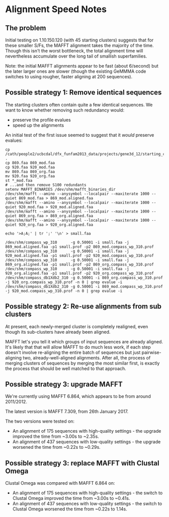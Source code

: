 Alignment Speed Notes
=====================

The problem
-----------

Initial testing on 1.10.150.120 (with 45 starting clusters) suggests that for these smaller S/Fs, the MAFFT alignment takes the majority of the time. Though this isn't the worst bottleneck, the total alignment time will nevertheless accumulate over the long tail of smallish superfamilies.

Note: the initial MAFFT alignments appear to be fast (about 6/second) but the later larger ones are slower (though the existing GeMMMA code switches to using rougher, faster aligning at 200 sequences).

Possible strategy 1: Remove identical sequences
-------------------

The starting clusters often contain quite a few identical sequences. We want to know whether removing such redundancy would:
 * preserve the profile evalues
 * speed up the alignments

An initial test of the first issue seemed to suggest that it *would* preserve evalues:

~~~~~
cp /cath/people2/ucbcdal/dfx_funfam2013_data/projects/gene3d_12/starting_clusters/1.10.150.120/{869,920}.faa .
cp 869.faa 869_mod.faa
cp 920.faa 920_mod.faa
mv 869.faa 869_org.faa
mv 920.faa 920_org.faa
st *_mod.faa
# ...and then remove S100 redundants
setenv MAFFT_BINARIES /dev/shm/mafft_binaries_dir
/dev/shm/mafft --amino --anysymbol --localpair --maxiterate 1000 --quiet 869_mod.faa > 869_mod.aligned.faa
/dev/shm/mafft --amino --anysymbol --localpair --maxiterate 1000 --quiet 920_mod.faa > 920_mod.aligned.faa
/dev/shm/mafft --amino --anysymbol --localpair --maxiterate 1000 --quiet 869_org.faa > 869_org.aligned.faa
/dev/shm/mafft --amino --anysymbol --localpair --maxiterate 1000 --quiet 920_org.faa > 920_org.aligned.faa

echo '>A;A;' | tr ';' '\n' > small.faa

/dev/shm/compass_wp_310      -g 0.50001 -i small.faa -j 869_mod.aligned.faa -p1 small.prof -p2 869_mod.compass_wp_310.prof
/dev/shm/compass_wp_310      -g 0.50001 -i small.faa -j 920_mod.aligned.faa -p1 small.prof -p2 920_mod.compass_wp_310.prof
/dev/shm/compass_wp_310      -g 0.50001 -i small.faa -j 869_org.aligned.faa -p1 small.prof -p2 869_org.compass_wp_310.prof
/dev/shm/compass_wp_310      -g 0.50001 -i small.faa -j 920_org.aligned.faa -p1 small.prof -p2 920_org.compass_wp_310.prof
/dev/shm/compass_db1Xdb2_310 -g 0.50001 -i 869_org.compass_wp_310.prof -j 920_org.compass_wp_310.prof -n 0 | grep evalue -i
/dev/shm/compass_db1Xdb2_310 -g 0.50001 -i 869_mod.compass_wp_310.prof -j 920_mod.compass_wp_310.prof -n 0 | grep evalue -i
~~~~~

Possible strategy 2: Re-use alignments from sub clusters
--------------------

At present, each newly-merged cluster is completely realigned, even though its sub-clusters have already been aligned.

MAFFT let's you tell it which groups of input sequences are already aligned. It's likely that that will allow MAFFT to do much less work, if each step doesn't involve re-aligning the entire batch of sequences but just pairwise-aligning two, already-well-aligned alignments. After all, the process of merging clusters of sequences by merging the most similar first, is exactly the process that should be well matched to that approach.

Possible strategy 3: upgrade MAFFT
--------------------

We're currently using MAFFT 6.864, which appears to be from around 2011/2012.

The latest version is MAFFT 7.309, from 26th January 2017.

The two versions were tested on:
 * An alignment of 175 sequences with high-quality settings - the upgrade improved the time from ~3.00s to ~2.35s.
 * An alignment of 437 sequences with low-quality  settings - the upgrade worsened the time from ~0.22s to ~0.29s.

Possible strategy 3: replace MAFFT with Clustal Omega
--------------------

Clustal Omega was compared with MAFFT 6.864 on:
 * An alignment of 175 sequences with high-quality settings - the switch to Clustal Omega improved the time from ~3.00s to ~0.41s.
 * An alignment of 437 sequences with low-quality  settings - the switch to Clustal Omega worsened the time from ~0.22s to 1.14s.
